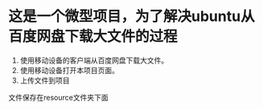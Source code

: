 # 这是一个微型项目，为了解决ubuntu从百度网盘下载大文件的过程

1. 使用移动设备的客户端从百度网盘下载大文件。
2. 使用移动设备打开本项目页面。
3. 上传文件到项目

文件保存在resource文件夹下面